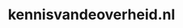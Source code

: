 ---
layout: post
title:  "kennisvandeoverheid.nl"
internal_url:  "/dutchgov/kennisvandeoverheid.nl.html"
categories: dutchgov
---
